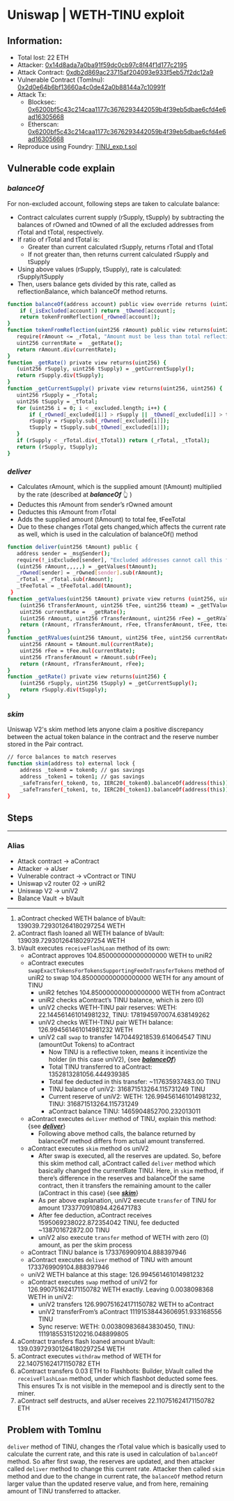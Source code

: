 # Uniswap | WETH-TINU exploit

## Information:
- Total lost: 22 ETH
- Attacker: [0x14d8ada7a0ba91f59dc0cb97c8f44f1d177c2195](https://etherscan.io/address/0x14d8ada7a0ba91f59dc0cb97c8f44f1d177c2195)
- Attack Contract: [0xdb2d869ac23715af204093e933f5eb57f2dc12a9](https://etherscan.io/address/0xdb2d869ac23715af204093e933f5eb57f2dc12a9)
- Vulnerable Contract (TomInu): [0x2d0e64b6bf13660a4c0de42a0b88144a7c10991f](https://etherscan.io/address/0x2d0e64b6bf13660a4c0de42a0b88144a7c10991f)
- Attack Tx:
    - Blocksec: [0x6200bf5c43c214caa1177c3676293442059b4f39eb5dbae6cfd4e6ad16305668](https://phalcon.blocksec.com/tx/eth/0x6200bf5c43c214caa1177c3676293442059b4f39eb5dbae6cfd4e6ad16305668)
    - Etherscan: [0x6200bf5c43c214caa1177c3676293442059b4f39eb5dbae6cfd4e6ad16305668](https://etherscan.io/tx/0x6200bf5c43c214caa1177c3676293442059b4f39eb5dbae6cfd4e6ad16305668)
- Reproduce using Foundry: [TINU_exp.t.sol](https://github.com/SunWeb3Sec/DeFiHackLabs/blob/main/src/test/TINU_exp.t.sol)


## Vulnerable code explain

### ***balanceOf***

For non-excluded account, following steps are taken to calculate balance:
- Contract calculates current supply (rSupply, tSupply) by subtracting the balances of rOwned and tOwned of all the excluded addresses from rTotal and tTotal, respectively.
- If ratio of rTotal and tTotal is:
    - Greater than current calculated rSupply, returns rTotal and tTotal
    - If not greater than, then returns current calculated rSupply and tSupply
- Using above values (rSupply, tSupply), rate is calculated: rSupply/tSupply
- Then, users balance gets divided by this rate, called as reflectionBalance, which balanceOf method returns.



```bash
function balanceOf(address account) public view override returns (uint256) {
    if (_isExcluded[account]) return _tOwned[account];
    return tokenFromReflection(_rOwned[account]);
}
function tokenFromReflection(uint256 rAmount) public view returns(uint256) {
   require(rAmount <= _rTotal, "Amount must be less than total reflections");
   uint256 currentRate =  _getRate();
   return rAmount.div(currentRate);
}
function _getRate() private view returns(uint256) {
   (uint256 rSupply, uint256 tSupply) = _getCurrentSupply();
   return rSupply.div(tSupply);
}
function _getCurrentSupply() private view returns(uint256, uint256) {
   uint256 rSupply = _rTotal;
   uint256 tSupply = _tTotal;      
   for (uint256 i = 0; i < _excluded.length; i++) {
       if (_rOwned[_excluded[i]] > rSupply || _tOwned[_excluded[i]] > tSupply) return (_rTotal, _tTotal);
       rSupply = rSupply.sub(_rOwned[_excluded[i]]);
       tSupply = tSupply.sub(_tOwned[_excluded[i]]);
   }
   if (rSupply < _rTotal.div(_tTotal)) return (_rTotal, _tTotal);
   return (rSupply, tSupply);
}
```

### ***deliver***

- Calculates rAmount, which is the supplied amount (tAmount) multiplied by the rate (described at ***balanceOf*** :point_up_2: )
- Deductes this rAmount from sender’s rOwned amount
- Deductes this rAmount from rTotal
- Adds the supplied amount (tAmount) to total fee, tFeeTotal
- Due to these changes rTotal gets changed,which affects the current rate as well, which is used in the calculation of balanceOf() method


```bash
function deliver(uint256 tAmount) public {
   address sender = _msgSender();
   require(!_isExcluded[sender], "Excluded addresses cannot call this function");
   (uint256 rAmount,,,,,) = _getValues(tAmount);
   _rOwned[sender] = _rOwned[sender].sub(rAmount);
   _rTotal = _rTotal.sub(rAmount);
   _tFeeTotal = _tFeeTotal.add(tAmount);
 }
function _getValues(uint256 tAmount) private view returns (uint256, uint256, uint256, uint256, uint256, uint256) {
    (uint256 tTransferAmount, uint256 tFee, uint256 tteam) = _getTValues(tAmount, _taxFee, _teamFee);
    uint256 currentRate =  _getRate();
    (uint256 rAmount, uint256 rTransferAmount, uint256 rFee) = _getRValues(tAmount, tFee, currentRate);
    return (rAmount, rTransferAmount, rFee, tTransferAmount, tFee, tteam);
}
function _getRValues(uint256 tAmount, uint256 tFee, uint256 currentRate) private pure returns (uint256, uint256, uint256) {
    uint256 rAmount = tAmount.mul(currentRate);
    uint256 rFee = tFee.mul(currentRate);
    uint256 rTransferAmount = rAmount.sub(rFee);
    return (rAmount, rTransferAmount, rFee);
}
function _getRate() private view returns(uint256) {
    (uint256 rSupply, uint256 tSupply) = _getCurrentSupply();
    return rSupply.div(tSupply);
}
```

### ***skim***

Uniswap V2's skim method lets anyone claim a positive discrepancy between the actual token balance in the contract and the reserve number stored in the Pair contract.

```bash
// force balances to match reserves
function skim(address to) external lock {
    address _token0 = token0; // gas savings
    address _token1 = token1; // gas savings
    _safeTransfer(_token0, to, IERC20(_token0).balanceOf(address(this)).sub(reserve0));
    _safeTransfer(_token1, to, IERC20(_token1).balanceOf(address(this)).sub(reserve1));
}

```

## Steps

---
### Alias
- Attack contract -> aContract
- Attacker -> aUser
- Vulnerable contract -> vContract or TINU
- Uniswap v2 router 02 -> uniR2
- Uniswap V2 -> uniV2
- Balance Vault -> bVault
---

1. aContract checked WETH balance of bVault: 139039.729301264180297254 WETH
2. aContract flash loaned all WETH balance of bVault: 139039.729301264180297254 WETH
3. bVault executes `receiveFlashLoan` method of its own:
    - aContract approves 104.850000000000000000 WETH to uniR2
    - aContract executes `swapExactTokensForTokensSupportingFeeOnTransferTokens` method of uniR2 to swap 104.850000000000000000 WETH for any amount of TINU
        - uniR2 fetches 104.850000000000000000 WETH from aContract
        - uniR2 checks aContract’s TINU balance, which is zero (0)
        - uniV2 checks WETH-TINU pair reserves: WETH: 22.144561461014981232, TINU: 1781945970074.638149262
        - uniV2 checks WETH-TINU pair WETH balance: 126.994561461014981232 WETH
        - uniV2 call `swap` to transfer 1470449218539.614064547 TINU (amountOut Tokens) to aContract
            - Now TINU is a reflective token, means it incentivize the holder (in this case uniV2), {see [***balanceOf***](#balanceof)}
            - Total TINU transferred to aContract: 1352813281056.444939385
            - Total fee deducted in this transfer: ~117635937483.00 TINU
            - TINU balance of uniV2: 316871513264.115731249 TINU
            - Current reserve of uniV2: WETH: 126.994561461014981232, TINU: 316871513264.115731249
            - aContract balance TINU: 1465904852700.232013011
    - aContract executes `deliver` method of TINU, explain this method: {see [***deliver***](#deliver)}
        - Following above method calls, the balance returned by balanceOf method differs from actual amount transferred.
    - aContract executes `skim` method os uniV2
        - After swap is executed, all the reserves are updated. So, before this skim method call, aContract called `deliver` method which basically changed the currentRate TINU. Here, in `skim` method, if there’s difference in the reserves and balanceOf the same contract, then it transfers the remaining amount to the caller (aContract in this case) {see [***skim***](#skim)}
        - As per above explanation, uniV2 execute `transfer` of TINU for amount 1733770910894.426471783
        - After fee deduction, aContract receives 1595069238022.872354042 TINU, fee deducted ~138701672872.00 TINU
        - uniV2 also execute `transfer` method of WETH with zero (0) amount, as per the skim process
    - aContract TINU balance is 1733769909104.888397946
    - aContract executes `deliver` method of TINU with amount 1733769909104.888397946
    - uniV2 WETH balance at this stage: 126.994561461014981232
    - aContract executes `swap` method of uniV2 for 126.990751624171150782 WETH exactly. Leaving 0.0038098368 WETH in uniV2:
        - uniV2 transfers 126.990751624171150782 WETH to aContract
        - uniV2 transferFrom’s aContract 11191538443606951.933168556 TINU
        - Sync reserve: WETH: 0.003809836843830450,  TINU: 11191855315120216.048899805
4. aContract transfers flash loaned amount bVault: 139.039729301264180297254 WETH
5. aContract executes `withdraw` method of WETH for 22.140751624171150782 ETH
6. aContract transfers 0.03 ETH to Flashbots: Builder, bVault called the `receiveFlashLoan` method, under which flashbot deducted some fees. This ensures Tx is not visible in the memepool and is directly sent to the miner.
7. aContract self destructs, and aUser receives 22.110751624171150782 ETH

## Problem with TomInu
`deliver` method of TINU, changes the rTotal value which is basically used to calculate the current rate, and this rate is used in calculation of `balanceOf` method. So after first swap, the reserves are updated, and then attacker called `deliver` method to change this current rate.
Attacker then called `skim` method and due to the change in current rate, the `balanceOf` method return larger value than the updated reserve value, and from here, remaining amount of TINU transferred to attacker.
